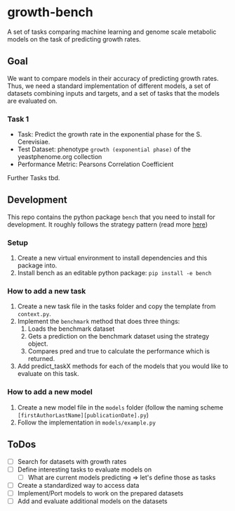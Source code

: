 # growth-bench

A set of tasks comparing machine learning and genome scale metabolic models on the task of predicting growth rates.

## Goal

We want to compare models in their accuracy of predicting growth rates. Thus, we need a standard implementation of different models, a set of datasets combining inputs and targets, and a set of tasks that the models are evaluated on.

### Task 1

- Task: Predict the growth rate in the exponential phase for the S. Cerevisiae.
- Test Dataset: phenotype `growth (exponential phase)` of the yeastphenome.org collection
- Performance Metric: Pearsons Correlation Coefficient

Further Tasks tbd.

## Development

This repo contains the python package `bench` that you need to install for development. It roughly follows the strategy pattern (read more [here](https://refactoring.guru/design-patterns/strategy))

### Setup

1. Create a new virtual environment to install dependencies and this package into.
2. Install bench as an editable python package: `pip install -e bench`

### How to add a new task

1. Create a new task file in the tasks folder and copy the template from `context.py`.
2. Implement the `benchmark` method that does three things:
   1. Loads the benchmark dataset
   2. Gets a prediction on the benchmark dataset using the strategy object.
   3. Compares pred and true to calculate the performance which is returned.
3. Add predict_taskX methods for each of the models that you would like to evaluate on this task.

### How to add a new model

1. Create a new model file in the `models` folder (follow the naming scheme `[firstAuthorLastName][publicationDate].py`)
2. Follow the implementation in `models/example.py`

## ToDos

- [ ] Search for datasets with growth rates
- [ ] Define interesting tasks to evaluate models on
  - [ ] What are current models predicting => let's define those as tasks
- [ ] Create a standardized way to access data
- [ ] Implement/Port models to work on the prepared datasets
- [ ] Add and evaluate additional models on the datasets
